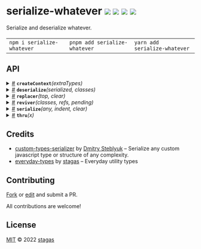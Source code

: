 <h1>
serialize-whatever <a href="https://npmjs.org/package/serialize-whatever"><img src="https://img.shields.io/badge/npm-v1.0.0-F00.svg?colorA=000"/></a> <a href="src"><img src="https://img.shields.io/badge/loc-141-FFF.svg?colorA=000"/></a> <a href="https://cdn.jsdelivr.net/npm/serialize-whatever@1.0.0/dist/serialize-whatever.min.js"><img src="https://img.shields.io/badge/brotli-786b-333.svg?colorA=000"/></a> <a href="LICENSE"><img src="https://img.shields.io/badge/license-MIT-F0B.svg?colorA=000"/></a>
</h1>

<p></p>

Serialize and deserialize whatever.

<h4>
<table><tr><td title="Triple click to select and copy paste">
<code>npm i serialize-whatever </code>
</td><td title="Triple click to select and copy paste">
<code>pnpm add serialize-whatever </code>
</td><td title="Triple click to select and copy paste">
<code>yarn add serialize-whatever</code>
</td></tr></table>
</h4>

## API

<p>  <details id="createContext$4" title="Function" ><summary><span><a href="#createContext$4">#</a></span>  <code><strong>createContext</strong></code><em>(extraTypes)</em>    </summary>  <a href="src/serialize-whatever.ts#L17">src/serialize-whatever.ts#L17</a>  <ul>    <p>    <details id="extraTypes$6" title="Parameter" ><summary><span><a href="#extraTypes$6">#</a></span>  <code><strong>extraTypes</strong></code>  <span><span>&nbsp;=&nbsp;</span>  <code>[]</code></span>  </summary>    <ul><p>[  <span>Ctor</span>, [  <span>AnyFn</span>, <span>AnyFn</span>  ]  ]  []</p>        </ul></details>  <p><strong>createContext</strong><em>(extraTypes)</em>  &nbsp;=&gt;  <ul>{<p>  <details id="replacer$8" title="Property" ><summary><span><a href="#replacer$8">#</a></span>  <code><strong>replacer</strong></code>    </summary>    <ul><p><details id="__type$9" title="Function" ><summary><span><a href="#__type$9">#</a></span>  <em>(top, clear)</em>    </summary>    <ul>    <p>    <details id="top$11" title="Parameter" ><summary><span><a href="#top$11">#</a></span>  <code><strong>top</strong></code>    </summary>    <ul><p>unknown</p>        </ul></details><details id="clear$12" title="Parameter" ><summary><span><a href="#clear$12">#</a></span>  <code><strong>clear</strong></code>  <span><span>&nbsp;=&nbsp;</span>  <code>true</code></span>  </summary>    <ul><p>boolean</p>        </ul></details>  <p><strong></strong><em>(top, clear)</em>  &nbsp;=&gt;  <ul><details id="__type$13" title="Function" ><summary><span><a href="#__type$13">#</a></span>  <em>(this, key)</em>    </summary>    <ul>    <p>    <details id="this$15" title="Parameter" ><summary><span><a href="#this$15">#</a></span>  <code><strong>this</strong></code>    </summary>    <ul><p>any</p>        </ul></details><details id="key$16" title="Parameter" ><summary><span><a href="#key$16">#</a></span>  <code><strong>key</strong></code>    </summary>    <ul><p>string</p>        </ul></details>  <p><strong></strong><em>(this, key)</em>  &nbsp;=&gt;  <ul>string | <span>Ptr</span> | <span>Entry</span></ul></p></p>    </ul></details></ul></p></p>    </ul></details></p>        </ul></details><details id="reviver$17" title="Property" ><summary><span><a href="#reviver$17">#</a></span>  <code><strong>reviver</strong></code>    </summary>    <ul><p><details id="__type$18" title="Function" ><summary><span><a href="#__type$18">#</a></span>  <em>(classes, refs, pending)</em>    </summary>    <ul>    <p>    <details id="classes$20" title="Parameter" ><summary><span><a href="#classes$20">#</a></span>  <code><strong>classes</strong></code>    </summary>    <ul><p><span>Ctor</span>  []</p>        </ul></details><details id="refs$21" title="Parameter" ><summary><span><a href="#refs$21">#</a></span>  <code><strong>refs</strong></code>  <span><span>&nbsp;=&nbsp;</span>  <code>...</code></span>  </summary>    <ul><p><span>Map</span>&lt;number, object&gt;</p>        </ul></details><details id="pending$22" title="Parameter" ><summary><span><a href="#pending$22">#</a></span>  <code><strong>pending</strong></code>  <span><span>&nbsp;=&nbsp;</span>  <code>...</code></span>  </summary>    <ul><p><span>Map</span>&lt;number, <span>Set</span>&lt;[  any, string | <details id="__type$23" title="Function" ><summary><span><a href="#__type$23">#</a></span>  <em>(result)</em>    </summary>    <ul>    <p>    <details id="result$25" title="Parameter" ><summary><span><a href="#result$25">#</a></span>  <code><strong>result</strong></code>    </summary>    <ul><p>any</p>        </ul></details>  <p><strong></strong><em>(result)</em>  &nbsp;=&gt;  <ul>void</ul></p></p>    </ul></details>  ]&gt;&gt;</p>        </ul></details>  <p><strong></strong><em>(classes, refs, pending)</em>  &nbsp;=&gt;  <ul><details id="__type$26" title="Function" ><summary><span><a href="#__type$26">#</a></span>  <em>(this, key, value)</em>    </summary>    <ul>    <p>    <details id="this$28" title="Parameter" ><summary><span><a href="#this$28">#</a></span>  <code><strong>this</strong></code>    </summary>    <ul><p>any</p>        </ul></details><details id="key$29" title="Parameter" ><summary><span><a href="#key$29">#</a></span>  <code><strong>key</strong></code>    </summary>    <ul><p>string</p>        </ul></details><details id="value$30" title="Parameter" ><summary><span><a href="#value$30">#</a></span>  <code><strong>value</strong></code>    </summary>    <ul><p>any</p>        </ul></details>  <p><strong></strong><em>(this, key, value)</em>  &nbsp;=&gt;  <ul>any</ul></p></p>    </ul></details></ul></p></p>    </ul></details></p>        </ul></details></p>}</ul></p></p>    </ul></details><details id="deserialize$57" title="Function" ><summary><span><a href="#deserialize$57">#</a></span>  <code><strong>deserialize</strong></code><em>(serialized, classes)</em>    </summary>  <a href="src/serialize-whatever.ts#L160">src/serialize-whatever.ts#L160</a>  <ul>    <p>    <details id="serialized$59" title="Parameter" ><summary><span><a href="#serialized$59">#</a></span>  <code><strong>serialized</strong></code>    </summary>    <ul><p>string</p>        </ul></details><details id="classes$60" title="Parameter" ><summary><span><a href="#classes$60">#</a></span>  <code><strong>classes</strong></code>  <span><span>&nbsp;=&nbsp;</span>  <code>[]</code></span>  </summary>    <ul><p><span>Ctor</span>  []</p>        </ul></details>  <p><strong>deserialize</strong><em>(serialized, classes)</em>  &nbsp;=&gt;  <ul>unknown</ul></p></p>    </ul></details><details id="replacer$31" title="Function" ><summary><span><a href="#replacer$31">#</a></span>  <code><strong>replacer</strong></code><em>(top, clear)</em>    </summary>    <ul>    <p>    <details id="top$33" title="Parameter" ><summary><span><a href="#top$33">#</a></span>  <code><strong>top</strong></code>    </summary>    <ul><p>unknown</p>        </ul></details><details id="clear$34" title="Parameter" ><summary><span><a href="#clear$34">#</a></span>  <code><strong>clear</strong></code>  <span><span>&nbsp;=&nbsp;</span>  <code>true</code></span>  </summary>    <ul><p>boolean</p>        </ul></details>  <p><strong>replacer</strong><em>(top, clear)</em>  &nbsp;=&gt;  <ul><details id="__type$35" title="Function" ><summary><span><a href="#__type$35">#</a></span>  <em>(this, key)</em>    </summary>    <ul>    <p>    <details id="this$37" title="Parameter" ><summary><span><a href="#this$37">#</a></span>  <code><strong>this</strong></code>    </summary>    <ul><p>any</p>        </ul></details><details id="key$38" title="Parameter" ><summary><span><a href="#key$38">#</a></span>  <code><strong>key</strong></code>    </summary>    <ul><p>string</p>        </ul></details>  <p><strong></strong><em>(this, key)</em>  &nbsp;=&gt;  <ul>string | <span>Ptr</span> | <span>Entry</span></ul></p></p>    </ul></details></ul></p></p>    </ul></details><details id="reviver$39" title="Function" ><summary><span><a href="#reviver$39">#</a></span>  <code><strong>reviver</strong></code><em>(classes, refs, pending)</em>    </summary>    <ul>    <p>    <details id="classes$41" title="Parameter" ><summary><span><a href="#classes$41">#</a></span>  <code><strong>classes</strong></code>    </summary>    <ul><p><span>Ctor</span>  []</p>        </ul></details><details id="refs$42" title="Parameter" ><summary><span><a href="#refs$42">#</a></span>  <code><strong>refs</strong></code>  <span><span>&nbsp;=&nbsp;</span>  <code>...</code></span>  </summary>    <ul><p><span>Map</span>&lt;number, object&gt;</p>        </ul></details><details id="pending$43" title="Parameter" ><summary><span><a href="#pending$43">#</a></span>  <code><strong>pending</strong></code>  <span><span>&nbsp;=&nbsp;</span>  <code>...</code></span>  </summary>    <ul><p><span>Map</span>&lt;number, <span>Set</span>&lt;[  any, string | <details id="__type$44" title="Function" ><summary><span><a href="#__type$44">#</a></span>  <em>(result)</em>    </summary>    <ul>    <p>    <details id="result$46" title="Parameter" ><summary><span><a href="#result$46">#</a></span>  <code><strong>result</strong></code>    </summary>    <ul><p>any</p>        </ul></details>  <p><strong></strong><em>(result)</em>  &nbsp;=&gt;  <ul>void</ul></p></p>    </ul></details>  ]&gt;&gt;</p>        </ul></details>  <p><strong>reviver</strong><em>(classes, refs, pending)</em>  &nbsp;=&gt;  <ul><details id="__type$47" title="Function" ><summary><span><a href="#__type$47">#</a></span>  <em>(this, key, value)</em>    </summary>    <ul>    <p>    <details id="this$49" title="Parameter" ><summary><span><a href="#this$49">#</a></span>  <code><strong>this</strong></code>    </summary>    <ul><p>any</p>        </ul></details><details id="key$50" title="Parameter" ><summary><span><a href="#key$50">#</a></span>  <code><strong>key</strong></code>    </summary>    <ul><p>string</p>        </ul></details><details id="value$51" title="Parameter" ><summary><span><a href="#value$51">#</a></span>  <code><strong>value</strong></code>    </summary>    <ul><p>any</p>        </ul></details>  <p><strong></strong><em>(this, key, value)</em>  &nbsp;=&gt;  <ul>any</ul></p></p>    </ul></details></ul></p></p>    </ul></details><details id="serialize$52" title="Function" ><summary><span><a href="#serialize$52">#</a></span>  <code><strong>serialize</strong></code><em>(any, indent, clear)</em>    </summary>  <a href="src/serialize-whatever.ts#L157">src/serialize-whatever.ts#L157</a>  <ul>    <p>    <details id="any$54" title="Parameter" ><summary><span><a href="#any$54">#</a></span>  <code><strong>any</strong></code>    </summary>    <ul><p>unknown</p>        </ul></details><details id="indent$55" title="Parameter" ><summary><span><a href="#indent$55">#</a></span>  <code><strong>indent</strong></code>    </summary>    <ul><p>number</p>        </ul></details><details id="clear$56" title="Parameter" ><summary><span><a href="#clear$56">#</a></span>  <code><strong>clear</strong></code>    </summary>    <ul><p>boolean</p>        </ul></details>  <p><strong>serialize</strong><em>(any, indent, clear)</em>  &nbsp;=&gt;  <ul>string</ul></p></p>    </ul></details><details id="thru$1" title="Function" ><summary><span><a href="#thru$1">#</a></span>  <code><strong>thru</strong></code><em>(x)</em>    </summary>  <a href="src/serialize-whatever.ts#L15">src/serialize-whatever.ts#L15</a>  <ul>    <p>    <details id="x$3" title="Parameter" ><summary><span><a href="#x$3">#</a></span>  <code><strong>x</strong></code>    </summary>    <ul><p>any</p>        </ul></details>  <p><strong>thru</strong><em>(x)</em>  &nbsp;=&gt;  <ul>any</ul></p></p>    </ul></details></p>

## Credits

- [custom-types-serializer](https://npmjs.org/package/custom-types-serializer) by [Dmitry Steblyuk](https://github.com/dmitrysteblyuk) &ndash; Serialize any custom javascript type or structure of any complexity.
- [everyday-types](https://npmjs.org/package/everyday-types) by [stagas](https://github.com/stagas) &ndash; Everyday utility types

## Contributing

[Fork](https://github.com/stagas/serialize-whatever/fork) or [edit](https://github.dev/stagas/serialize-whatever) and submit a PR.

All contributions are welcome!

## License

<a href="LICENSE">MIT</a> &copy; 2022 [stagas](https://github.com/stagas)

